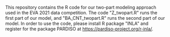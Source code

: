 This repository contains the R code for our two-part modeling approach used in the EVA 2021 data competition. 
The code "Z_twopart.R" runs the first part of our model, and "BA_CNT_twopart.R" runs the second part of our model.
In order to use the code, please install R package "INLA" and register for the package PARDISO at https://pardiso-project.org/r-inla/.
